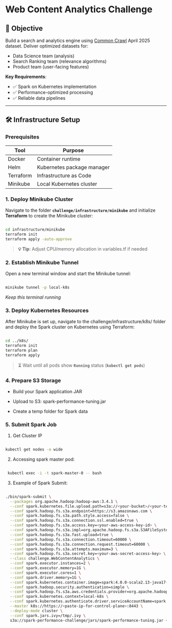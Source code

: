 # Web Content Analytics Challenge

## 🎯 Objective
Build a search and analytics engine using [Common Crawl](https://commoncrawl.org) April 2025 dataset. Deliver optimized datasets for:
- Data Science team (analysis)
- Search Ranking team (relevance algorithms)
- Product team (user-facing features)

**Key Requirements**:
- ✅ Spark on Kubernetes implementation
- ✅ Performance-optimized processing
- ✅ Reliable data pipelines

---

## 🛠️ Infrastructure Setup

### Prerequisites
| Tool          | Purpose                          |
|---------------|----------------------------------|
| Docker        | Container runtime               |
| Helm          | Kubernetes package manager      |
| Terraform     | Infrastructure as Code          |
| Minikube      | Local Kubernetes cluster        |

### 1. Deploy Minikube Cluster
Navigate to the folder **`challenge/infrastructure/minikube`** and initialize **Terraform** to create the Minikube cluster:

```bash

cd infrastructure/minikube
terraform init
terraform apply -auto-approve
```

> **💡 Tip**: Adjust CPU/memory allocation in variables.tf if needed

### 2. Establish Minikube Tunnel
Open a new terminal window and start the Minikube tunnel:

```bash

minikube tunnel -p local-k8s
```
*Keep this terminal running*

### 3. Deploy Kubernetes Resources
After Minikube is set up, navigate to the challenge/infrastructure/k8s/ folder and deploy the Spark cluster on Kubernetes using Terraform:

````bash

cd ../k8s/
terraform init
terraform plan
terraform apply
````

> ⏳ Wait until all pods show **`Running`** status (**`kubectl get pods`**)

### 4. Prepare S3 Storage
- Build your Spark application JAR

- Upload to S3: spark-performance-tuning.jar

- Create a temp folder for Spark data

### 5. Submit Spark Job

1. Get Cluster IP

```bash

kubectl get nodes -o wide
```

2. Accessing spark master pod:
```bash

 kubectl exec -i -t spark-master-0 -- bash
```

3. Example of Spark Submit:
```bash 

./bin/spark-submit \
  --packages org.apache.hadoop:hadoop-aws:3.4.1 \
  --conf spark.kubernetes.file.upload.path=s3a://<your-bucket>/<your-temporary-folder> \
  --conf spark.hadoop.fs.s3a.endpoint=https://s3.amazonaws.com \
  --conf spark.hadoop.fs.s3a.path.style.access=false \
  --conf spark.hadoop.fs.s3a.connection.ssl.enabled=true \
  --conf spark.hadoop.fs.s3a.access.key=<your-aws-access-key-id> \
  --conf spark.hadoop.fs.s3a.impl=org.apache.hadoop.fs.s3a.S3AFileSystem \
  --conf spark.hadoop.fs.s3a.fast.upload=true \
  --conf spark.hadoop.fs.s3a.connection.timeout=60000 \
  --conf spark.hadoop.fs.s3a.connection.request.timeout=60000 \
  --conf spark.hadoop.fs.s3a.attempts.maximum=3 \
  --conf spark.hadoop.fs.s3a.secret.key=<your-aws-secret-access-key> \
  --class challenge.WebContentAnalytics \
  --conf spark.executor.instances=2 \
  --conf spark.executor.memory=1G \
  --conf spark.executor.cores=1 \
  --conf spark.driver.memory=1G \
  --conf spark.kubernetes.container.image=spark:4.0.0-scala2.13-java17-ubuntu \
  --conf spark.hadoop.security.authentication=simple \
  --conf spark.hadoop.fs.s3a.aws.credentials.provider=org.apache.hadoop.fs.s3a.SimpleAWSCredentialsProvider \
  --conf spark.kubernetes.context=local-k8s \
  --conf spark.kubernetes.authenticate.driver.serviceAccountName=spark \
  --master k8s://https://<paste-ip-for-control-plane>:8443 \
  --deploy-mode cluster \
  --conf spark.jars.ivy=/tmp/.ivy \
  s3a://spark-performance-challenge/jars/spark-performance-tuning.jar <your-aws-access-key-id> <your-aws-secret-access-key>
```